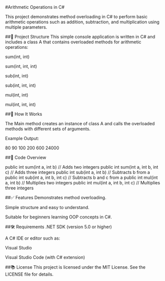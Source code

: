 #Arithmetic Operations in C# 

This project demonstrates method overloading in C# to perform basic arithmetic operations such as addition, subtraction, and multiplication using multiple parameters.

##📁 Project Structure
This simple console application is written in C# and includes a class A that contains overloaded methods for arithmetic operations:

sum(int, int)

sum(int, int, int)

sub(int, int)

sub(int, int, int)

mul(int, int)

mul(int, int, int)

##🚀 How It Works

The Main method creates an instance of class A and calls the overloaded methods with different sets of arguments.

Example Output:

80
90
100
200
600
24000

##📄 Code Overview

public int sum(int a, int b)               // Adds two integers
public int sum(int a, int b, int c)        // Adds three integers
public int sub(int a, int b)               // Subtracts b from a
public int sub(int a, int b, int c)        // Subtracts b and c from a
public int mul(int a, int b)               // Multiplies two integers
public int mul(int a, int b, int c)        // Multiplies three integers

##✅ Features
Demonstrates method overloading.

Simple structure and easy to understand.

Suitable for beginners learning OOP concepts in C#.

##🛠️ Requirements
.NET SDK (version 5.0 or higher)

A C# IDE or editor such as:

Visual Studio

Visual Studio Code (with C# extension)


##📚 License
This project is licensed under the MIT License. See the LICENSE file for details.


